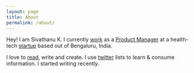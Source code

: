 ```yaml
---
layout: page
title: About
permalink: /about/
---
```


Hey! I am Sivathanu K. I currently [work](https://www.linkedin.com/in/sivathanuceg/) as a [Product Manager]( /productmanagement/) at a health-tech [startup](https://www.docsapp.in) based out of Bengaluru, India.

I love to [read](https://www.goodreads.com/review/list/39679227), write and create. I use [twitter]((https://twitter.com/_sivathanuk)) lists to learn & consume information. I started writing recently. 